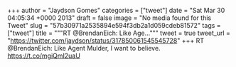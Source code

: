 
+++
author = "Jaydson Gomes"
categories = ["tweet"]
date = "Sat Mar 30 04:05:34 +0000 2013"
draft = false
image = "No media found for this Tweet"
slug = "57b30971a2535894e594f3db2a1d059cdeb81572"
tags = ["tweet"]
title = """RT @BrendanEich: Like Age..."""
tweet = true
tweet_url = "https://twitter.com/jaydson/status/317850061545545728"
+++
RT @BrendanEich: Like Agent Mulder, I want to believe. https://t.co/mgiQmI2uaU
